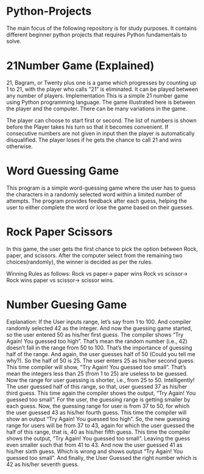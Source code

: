 # Python-Projects
The main focus of the following repository is for study purposes. It contains different beginner python projects that requires Python fundamentals to solve.

# 21Number Game (Explained)

21, Bagram, or Twenty plus one is a game which progresses by counting up 1 to 21, with the player who calls “21” is eliminated. 
It can be played between any number of players. Implementation This is a simple 21 number game using Python programming language. 
The game illustrated here is between the player and the computer. There can be many variations in the game.

The player can choose to start first or second.
The list of numbers is shown before the Player takes his turn so that it becomes convenient.
If consecutive numbers are not given in input then the player is automatically disqualified.
The player loses if he gets the chance to call 21 and wins otherwise.

# Word Guessing Game

This program is a simple word-guessing game where the user has to guess the characters in a randomly selected word within a limited number of attempts. 
The program provides feedback after each guess, helping the user to either complete the word or lose the game based on their guesses.

# Rock Paper Scissors

In this game, the user gets the first chance to pick the option between Rock, paper, and scissors. After the computer select from the remaining two choices(randomly), the winner is decided as per the rules.

Winning Rules as follows:
Rock vs paper-> paper wins
Rock vs scissor-> Rock wins
paper vs scissor-> scissor wins.

# Number Guesing Game

Explanation: 
If the User inputs range, let’s say from 1 to 100. And compiler randomly selected 42 as the integer. And now the guessing game started, so the user entered 50 as his/her first guess. The compiler shows “Try Again! You guessed too high”. That’s mean the random number (i.e., 42) doesn’t fall in the range from 50 to 100. That’s the importance of guessing half of the range. And again, the user guesses half of 50 (Could you tell me why?). So the half of 50 is 25. The user enters 25 as his/her second guess. This time compiler will show, “Try Again! You guessed too small”. That’s mean the integers less than 25 (from 1 to 25) are useless to be guessed. Now the range for user guessing is shorter, i.e., from 25 to 50. Intelligently! The user guessed half of this range, so that, user guessed 37 as his/her third guess.  This time again the compiler shows the output, “Try Again! You guessed too small”. For the user, the guessing range is getting smaller by each guess. Now, the guessing range for user is from 37 to 50, for which the user guessed 43 as his/her fourth guess. This time the compiler will show an output “Try Again! You guessed too high”. So, the new guessing range for users will be from 37 to 43, again for which the user guessed the half of this range, that is, 40 as his/her fifth guess.  This time the compiler shows the output, “Try Again! You guessed too small”. Leaving the guess even smaller such that from 41 to 43. And now the user guessed 41 as his/her sixth guess. Which is wrong and shows output “Try Again! You guessed too small”. And finally, the User Guessed the right number which is 42 as his/her seventh guess.
